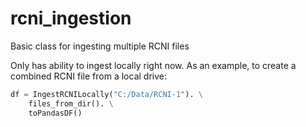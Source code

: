 # rcni_ingestion
Basic class for ingesting multiple RCNI files

Only has ability to ingest locally right now.  As an example, to create a combined RCNI file from a local drive:

```python
df = IngestRCNILocally("C:/Data/RCNI-1"). \
    files_from_dir(). \
    toPandasDF()
````
